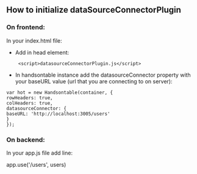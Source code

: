 ## **How to initialize  dataSourceConnectorPlugin**

### On frontend:

In your index.html file:

- Add in head element:

  ` <script>datasourceConnectorPlugin.js</script>`


- In handsontable instance add the datasourceConnector property with your baseURL value (url that you are connecting to on server):

```
var hot = new Handsontable(container, {
rowHeaders: true,
colHeaders: true,
datasourceConnector: {
baseURL: 'http://localhost:3005/users'
}
});
```

### On backend:

In your app.js file add line:

app.use('/users', users)

